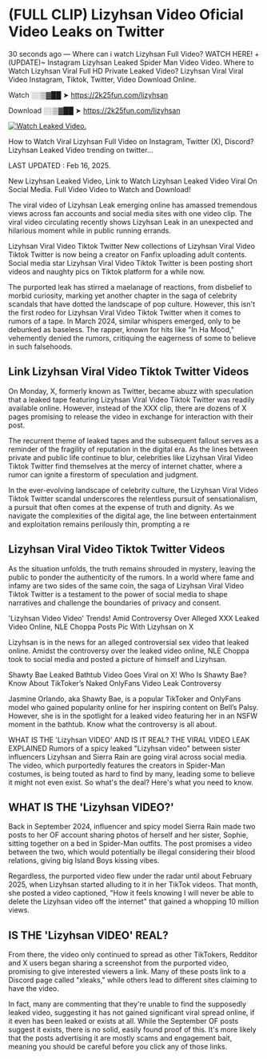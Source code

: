 # (FULL CLIP) Lizyhsan Video Oficial Video Leaks on Twitter

30 seconds ago — Where can i watch Lizyhsan Full Video? WATCH HERE! +(UPDATE)~ Instagram Lizyhsan Leaked Spider Man Video Video. Where to Watch Lizyhsan Viral Full HD Private Leaked Video? Lizyhsan Viral Viral Video Instagram, Tiktok, Twitter, Video Download Online.

Watch ░░▒▓██ ➤ https://2k25fun.com/lizyhsan

Download ░░▒▓██ ➤ https://2k25fun.com/lizyhsan

[![Watch Leaked Video.](https://miro.medium.com/v2/resize:fit:828/format:webp/1*cilzJN44JGOrTw9NJCrNHA.gif "Watch Leaked Video")](https://2k25fun.com/lizyhsan)

How to Watch Viral Lizyhsan Full Video on Instagram, Twitter (X), Discord? Lizyhsan Leaked Video trending on twitter...

LAST UPDATED : Feb 16, 2025.

New Lizyhsan Leaked Video, Link to Watch Lizyhsan Leaked Video Viral On Social Media. Full Video Video to Watch and Download!

The viral video of Lizyhsan Leak emerging online has amassed tremendous views across fan accounts and social media sites with one video clip. The viral video circulating recently shows Lizyhsan Leak in an unexpected and hilarious moment while in public running errands.

Lizyhsan Viral Video Tiktok Twitter New collections of Lizyhsan Viral Video Tiktok Twitter is now being a creator on Fanfix uploading adult contents. Social media star Lizyhsan Viral Video Tiktok Twitter is been posting short videos and naughty pics on Tiktok platform for a while now.

The purported leak has stirred a maelanage of reactions, from disbelief to morbid curiosity, marking yet another chapter in the saga of celebrity scandals that have dotted the landscape of pop culture. However, this isn't the first rodeo for Lizyhsan Viral Video Tiktok Twitter when it comes to rumors of a tape. In March 2024, similar whispers emerged, only to be debunked as baseless. The rapper, known for hits like "In Ha Mood," vehemently denied the rumors, critiquing the eagerness of some to believe in such falsehoods.

## Link Lizyhsan Viral Video Tiktok Twitter Videos

On Monday, X, formerly known as Twitter, became abuzz with speculation that a leaked tape featuring Lizyhsan Viral Video Tiktok Twitter was readily available online. However, instead of the XXX clip, there are dozens of X pages promising to release the video in exchange for interaction with their post.

The recurrent theme of leaked tapes and the subsequent fallout serves as a reminder of the fragility of reputation in the digital era. As the lines between private and public life continue to blur, celebrities like Lizyhsan Viral Video Tiktok Twitter find themselves at the mercy of internet chatter, where a rumor can ignite a firestorm of speculation and judgment.

In the ever-evolving landscape of celebrity culture, the Lizyhsan Viral Video Tiktok Twitter scandal underscores the relentless pursuit of sensationalism, a pursuit that often comes at the expense of truth and dignity. As we navigate the complexities of the digital age, the line between entertainment and exploitation remains perilously thin, prompting a re

##  Lizyhsan Viral Video Tiktok Twitter Videos

As the situation unfolds, the truth remains shrouded in mystery, leaving the public to ponder the authenticity of the rumors. In a world where fame and infamy are two sides of the same coin, the saga of Lizyhsan Viral Video Tiktok Twitter is a testament to the power of social media to shape narratives and challenge the boundaries of privacy and consent.

'Lizyhsan Video Video' Trends! Amid Controversy Over Alleged XXX Leaked Video Online, NLE Choppa Posts Pic With Lizyhsan on X

Lizyhsan is in the news for an alleged controversial sex video that leaked online. Amidst the controversy over the leaked video online, NLE Choppa took to social media and posted a picture of himself and Lizyhsan.

Shawty Bae Leaked Bathtub Video Goes Viral on X! Who Is Shawty Bae? Know About TikToker’s Naked OnlyFans Video Leak Controversy

Jasmine Orlando, aka Shawty Bae, is a popular TikToker and OnlyFans model who gained popularity online for her inspiring content on Bell’s Palsy. However, she is in the spotlight for a leaked video featuring her in an NSFW moment in the bathtub. Know what the controversy is all about.

WHAT IS THE 'Lizyhsan VIDEO' AND IS IT REAL? THE VIRAL VIDEO LEAK EXPLAINED Rumors of a spicy leaked "Lizyhsan video" between sister influencers Lizyhsan and Sierra Rain are going viral across social media. The video, which purportedly features the creators in Spider-Man costumes, is being touted as hard to find by many, leading some to believe it might not even exist. So what's the deal? Here's what you need to know.

## WHAT IS THE 'Lizyhsan VIDEO?'

Back in September 2024, influencer and spicy model Sierra Rain made two posts to her OF account sharing photos of herself and her sister, Sophie, sitting together on a bed in Spider-Man outfits. The post promises a video between the two, which would potentially be illegal considering their blood relations, giving big Island Boys kissing vibes.

Regardless, the purported video flew under the radar until about February 2025, when Lizyhsan started alluding to it in her TikTok videos. That month, she posted a video captioned, "How it feels knowing I will never be able to delete the Lizyhsan video off the internet" that gained a whopping 10 million views.

## IS THE 'Lizyhsan VIDEO' REAL?

From there, the video only continued to spread as other TikTokers, Redditor and X users began sharing a screenshot from the purported video, promising to give interested viewers a link. Many of these posts link to a Discord page called "xleaks," while others lead to different sites claiming to have the video.

In fact, many are commenting that they're unable to find the supposedly leaked video, suggesting it has not gained significant viral spread online, if it even has been leaked or exists at all. While the September OF posts suggest it exists, there is no solid, easily found proof of this. It's more likely that the posts advertising it are mostly scams and engagement bait, meaning you should be careful before you click any of those links.